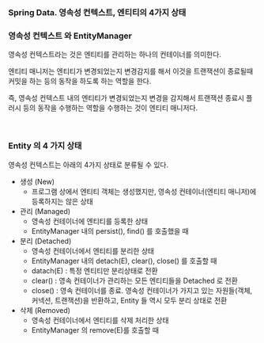 ### Spring Data. 영속성 컨텍스트, 엔티티의 4가지 상태



### 영속성 컨텍스트 와 EntityManager

영속성 컨텍스트라는 것은 엔티티를 관리하는 하나의 컨테이너를 의미한다. 

엔티티 매니저는 엔티티가 변경되었는지 변경감지를 해서 이것을 트랜잭션이 종료될때 커밋을 하는 등의 동작을 하도록 하는 역할을 한다.



즉, 영속성 컨텍스트 내의 엔티티가 변경되었는지 변경을 감지해서 트랜잭션 종료시 플러시 등의 동작을 수행하는 역할을 수행하는 것이 엔티티 매니저다.

<br>



### Entity 의 4 가지 상태

영속성 컨텍스트는 아래의 4가지 상태로 분류될 수 있다.

- 생성 (New)
  - 프로그램 상에서 엔티티 객체는 생성했지만, 영속성 컨테이너(엔티티 매니저)에 등록하지는 않은 상태
- 관리 (Managed)
  - 영속성 컨테이너에 엔티티를 등록한 상태
  - EntityManager 내의 persist(), find() 를 호출했을 때
- 분리 (Detached)
  - 영속성 컨테이너에서 엔티티를 분리한 상태
  - EntityManager 내의 detach(E), clear(), close() 를 호출할 때
  - datach(E) : 특정 엔티티만 분리상태로 전환
  - clear() : 영속 컨테이너가 관리하는 모든 엔티티들을 Detached 로 전환
  - close() : 영속 컨테이너를 종료. 영속성 컨테이너가 가지고 있는 자원들(객체, 커넥션, 트랜잭션)을 반환하고, Entity 들 역시 모두 분리 상태로 전환
- 삭제 (Removed)
  - 영속성 컨테이너에서 엔티티를 삭제 처리한 상태
  - EntityManager 의 remove(E)를 호출할 때 








